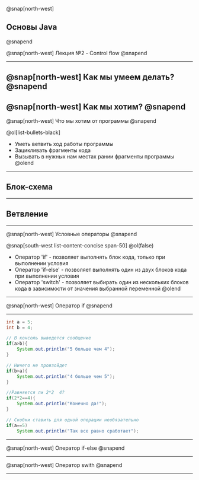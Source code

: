 @snap[north-west]
## Основы Java
@snapend

@snap[north-west]
Лекция №2 - Control flow
@snapend

---
@snap[north-west]
Как мы умеем делать?
@snapend
---
@snap[north-west]
Как мы хотим? 
@snapend
---

@snap[north-west]
Что мы хотим от программы
@snapend

@ol[list-bullets-black]
- Уметь ветвить ход работы программы
- Зацикливать фрагменты кода
- Вызывать в нужных нам местах рании фрагменты программы
@olend
---

## Блок-схема

---

## Ветвление 

---
@snap[north-west]
Условные операторы
@snapend

@snap[south-west list-content-concise span-50]
@ol(false)
- Оператор 'if' - позволяет выполнять блок кода, только при выполнении условия
- Оператор 'if-else' - позволяет выполнять один из двух блоков кода при выполнении условия
- Оператор  'switch' - позволяет выбирать один из нескольких блоков кода в зависимости от значения выбранной переменной
@olend

---

@snap[north-west]
Оператор if
@snapend


---

```Java
int a = 5;
int b = 4;

// В консоль выведется сообщение
if(a>b){
	System.out.println("5 больше чем 4");
}

// Ничего не произойдет
if(b>a){
	System.out.println("4 больше чем 5");
}

//Равняется ли 2*2  4?
if(2*2==4){
	System.out.println("Конечно да!");
}

// Скобки ставить для одной операции необязательно
if(a==5)
	System.out.println("Так все равно сработает");

```

---

@snap[north-west]
Оператор if-else
@snapend

---

@snap[north-west]
Оператор swith
@snapend

---
